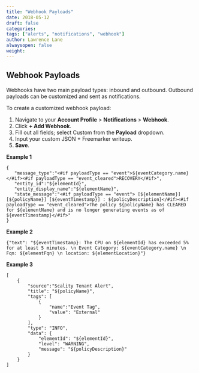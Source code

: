 ```yaml
---
title: "Webhook Payloads"
date: 2018-05-12
draft: false
categories:
tags: ["alerts", "notifications", "webhook"]
author: Lawrence Lane
alwaysopen: false
weight:
---
```


## Webhook Payloads
Webhooks have two main payload types: inbound and outbound. Outbound payloads can be customized and sent as notifications.

To create a customized webhook payload:

1. Navigate to your **Account Profile** > **Notifications** > **Webhook**.
2. Click **+ Add Webhook**.
3. Fill out all fields; select Custom from the **Payload** dropdown.
4. Input your custom JSON + Freemarker writeup.
5. **Save**.

**Example 1**

```
{
   "message_type":"<#if payloadType == "event">${eventCategory.name}</#if><#if payloadType == "event_cleared">RECOVERY</#if>",
   "entity_id":"${elementId}",
   "entity_display_name":"${elementName}",
   "state_message":"<#if payloadType == "event"> [${elementName}] [${policyName}] [${eventTimestamp}] : ${policyDescription}</#if><#if payloadType == "event_cleared">The policy ${policyName} has CLEARED for ${elementName} and is no longer generating events as of ${eventTimestamp}</#if>"
}
```
**Example 2**

```
{"text": "${eventTimestamp}: The CPU on ${elementId} has exceeded 5% for at least 5 minutes. \n Event Category: ${eventCategory.name} \n Fqn: ${elementFqn} \n location: ${elementLocation}"}
```

**Example 3**

```
[
    {
        "source":"Scality Tenant Alert",
        "title": "${policyName}",
        "tags": [
            {
                "name":"Event Tag",
                "value": "External"
            }
        ],
        "type": "INFO",
        "data": {
            "elementId": "${elementId}",
            "level": "WARNING",
            "message": "${policyDescription}"
        }
    }
]
```
